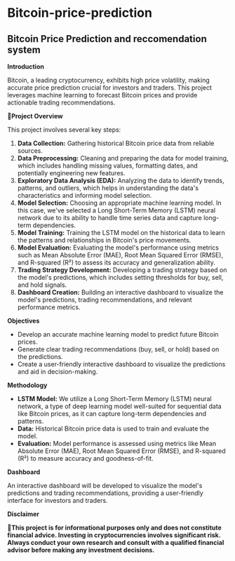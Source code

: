 # Bitcoin-price-prediction
## Bitcoin Price Prediction and reccomendation system

**Introduction**

Bitcoin, a leading cryptocurrency, exhibits high price volatility, making accurate price prediction crucial for investors and traders. This project leverages machine learning to forecast Bitcoin prices and provide actionable trading recommendations.

**📝Project Overview**

This project involves several key steps:

1. **Data Collection:** Gathering historical Bitcoin price data from reliable sources.
2. **Data Preprocessing:** Cleaning and preparing the data for model training, which includes handling missing values, formatting dates, and potentially engineering new features.
3. **Exploratory Data Analysis (EDA):** Analyzing the data to identify trends, patterns, and outliers, which helps in understanding the data's characteristics and informing model selection.
4. **Model Selection:** Choosing an appropriate machine learning model. In this case, we've selected a Long Short-Term Memory (LSTM) neural network due to its ability to handle time series data and capture long-term dependencies.
5. **Model Training:** Training the LSTM model on the historical data to learn the patterns and relationships in Bitcoin's price movements.
6. **Model Evaluation:** Evaluating the model's performance using metrics such as Mean Absolute Error (MAE), Root Mean Squared Error (RMSE), and R-squared (R²) to assess its accuracy and generalization ability.
7. **Trading Strategy Development:** Developing a trading strategy based on the model's predictions, which includes setting thresholds for buy, sell, and hold signals.
8. **Dashboard Creation:** Building an interactive dashboard to visualize the model's predictions, trading recommendations, and relevant performance metrics.

**Objectives**

* Develop an accurate machine learning model to predict future Bitcoin prices.
* Generate clear trading recommendations (buy, sell, or hold) based on the predictions.
* Create a user-friendly interactive dashboard to visualize the predictions and aid in decision-making.

**Methodology**

* **LSTM Model:** We utilize a Long Short-Term Memory (LSTM) neural network, a type of deep learning model well-suited for sequential data like Bitcoin prices, as it can capture long-term dependencies and patterns.
* **Data:** Historical Bitcoin price data is used to train and evaluate the model.
* **Evaluation:** Model performance is assessed using metrics like Mean Absolute Error (MAE), Root Mean Squared Error (RMSE), and R-squared (R²) to measure accuracy and goodness-of-fit.

**Dashboard**

An interactive dashboard will be developed to visualize the model's predictions and trading recommendations, providing a user-friendly interface for investors and traders.

**Disclaimer**

**📌This project is for informational purposes only and does not constitute financial advice. Investing in cryptocurrencies involves significant risk. Always conduct your own research and consult with a qualified financial advisor before making any investment decisions.**










